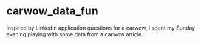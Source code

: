 # carwow_data_fun
Inspired by LinkedIn application questions for a carwow, I spent my Sunday evening playing with some data from a carwow article.
